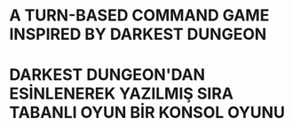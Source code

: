 
# A TURN-BASED COMMAND GAME INSPIRED BY DARKEST DUNGEON 
# DARKEST DUNGEON'DAN ESİNLENEREK YAZILMIŞ SIRA TABANLI OYUN BİR KONSOL OYUNU
